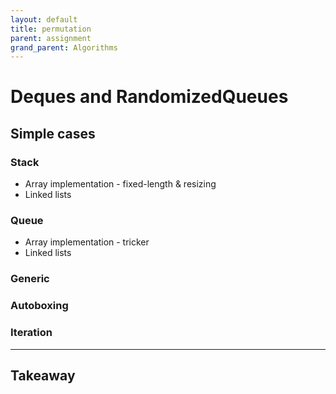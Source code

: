 ```yaml
---
layout: default
title: permutation
parent: assignment
grand_parent: Algorithms
---
```


# Deques and RandomizedQueues
## Simple cases
### Stack
* Array implementation - fixed-length & resizing
* Linked lists

### Queue 
* Array implementation - tricker
* Linked lists


### Generic


### Autoboxing


### Iteration
---
## Takeaway
